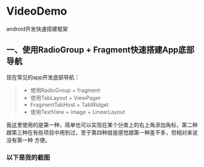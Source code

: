 # VideoDemo
android开发快速搭建框架

## 一、使用RadioGroup + Fragment快速搭建App底部导航

  现在常见的app开发底部导航：
  
  > * 使用RadioGroup + fragment
  > * 使用TabLayout + ViewPager
  > * FragmentTabHost + TabWidget
  > * 使用TextView + image + LinearLayout
  
  我这里使用的是第一种，简单也可以实现在某个分类上的右上角添加角标，第二种跟第三种在有些项目中用到过，至于第四种就是感觉跟第一种差不多，但相对来说没有第一种
  方便。


### 以下是我的截图


